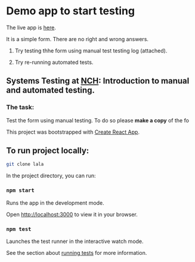 # Demo app to start testing

The live app is [here](https://reliable-trifle-855414.netlify.app/).

It is a simple form. There are no right and wrong answers.

1. Try testing thhe form using manual test testing log (attached).

2. Try re-running automated tests.

## Systems Testing at [NCH](https://www.nchlondon.ac.uk/): Introduction to manual and automated testing.

### The task:

Test the form using manual testing. To do so please **make a copy** of the fo

This project was bootstrapped with [Create React App](https://github.com/facebook/create-react-app).

## To run project locally:

```bash
git clone lala
```

In the project directory, you can run:

### `npm start`

Runs the app in the development mode.

Open [http://localhost:3000](http://localhost:3000) to view it in your browser.

### `npm test`

Launches the test runner in the interactive watch mode.

See the section about [running tests](https://facebook.github.io/create-react-app/docs/running-tests) for more information.
